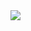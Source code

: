 <a href="https://docs.google.com/presentation/d/1aucPIk32PxsxJVI1IDeIiZqK2XRLgTx5AfZ3UzTlVVM/edit?usp=sharing">

<img src="http://www.tioorlando.com.br/wp-content/uploads/2013/10/Toon-Link.jpg">

</a>